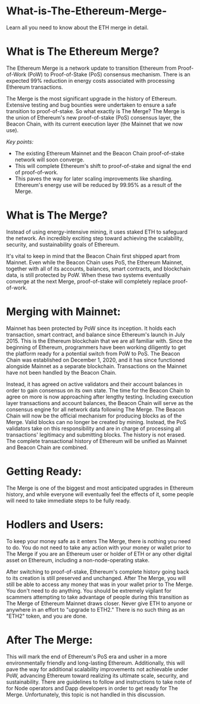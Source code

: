 # What-is-The-Ethereum-Merge-
Learn all you need to know about the ETH merge in detail. 

# What is The Ethereum Merge?
The Ethereum Merge is a network update to transition Ethereum from Proof-of-Work (PoW) to Proof-of-Stake (PoS) consensus mechanism. There is an expected 99% reduction in energy costs associated with processing Ethereum transactions.

The Merge is the most significant upgrade in the history of Ethereum. Extensive testing and bug bounties were undertaken to ensure a safe transition to proof-of-stake. So what exactly is The Merge? The Merge is the union of Ethereum's new proof-of-stake (PoS) consensus layer, the Beacon Chain, with its current execution layer (the Mainnet that we now use).

*Key points:* 

- The existing Ethereum Mainnet and the Beacon Chain proof-of-stake network will soon converge.
- This will complete Ethereum's shift to proof-of-stake and signal the end of proof-of-work. 
- This paves the way for later scaling improvements like sharding. Ethereum's energy use will be reduced by 99.95% as a result of the Merge.

# What is The Merge?

Instead of using energy-intensive mining, it uses staked ETH to safeguard the network. An incredibly exciting step toward achieving the scalability, security, and sustainability goals of Ethereum.

It's vital to keep in mind that the Beacon Chain first shipped apart from Mainnet. Even while the Beacon Chain uses PoS, the Ethereum Mainnet, together with all of its accounts, balances, smart contracts, and blockchain data, is still protected by PoW. When these two systems eventually converge at the next Merge, proof-of-stake will completely replace proof-of-work.

# Merging with Mainnet: 

Mainnet has been protected by PoW since its inception. It holds each transaction, smart contract, and balance since Ethereum's launch in July 2015. This is the Ethereum blockchain that we are all familiar with. Since the beginning of Ethereum, programmers have been working diligently to get the platform ready for a potential switch from PoW to PoS. The Beacon Chain was established on December 1, 2020, and it has since functioned alongside Mainnet as a separate blockchain. Transactions on the Mainnet have not been handled by the Beacon Chain.

Instead, it has agreed on active validators and their account balances in order to gain consensus on its own state. The time for the Beacon Chain to agree on more is now approaching after lengthy testing. Including execution layer transactions and account balances, the Beacon Chain will serve as the consensus engine for all network data following The Merge. The Beacon Chain will now be the official mechanism for producing blocks as of the Merge. Valid blocks can no longer be created by mining. Instead, the PoS validators take on this responsibility and are in charge of processing all transactions' legitimacy and submitting blocks. The history is not erased. The complete transactional history of Ethereum will be unified as Mainnet and Beacon Chain are combined.

# Getting Ready:
The Merge is one of the biggest and most anticipated upgrades in Ethereum history, and while everyone will eventually feel the effects of it, some people will need to take immediate steps to be fully ready.

# Hodlers and Users:
To keep your money safe as it enters The Merge, there is nothing you need to do. You do not need to take any action with your money or wallet prior to The Merge if you are an Ethereum user or holder of ETH or any other digital asset on Ethereum, including a non-node-operating stake.

After switching to proof-of-stake, Ethereum's complete history going back to its creation is still preserved and unchanged. After The Merge, you will still be able to access any money that was in your wallet prior to The Merge. You don't need to do anything. You should be extremely vigilant for scammers attempting to take advantage of people during this transition as The Merge of Ethereum Mainnet draws closer. Never give ETH to anyone or anywhere in an effort to "upgrade to ETH2." There is no such thing as an "ETH2" token, and you are done.

# After The Merge:
This will mark the end of Ethereum's PoS era and usher in a more environmentally friendly and long-lasting Ethereum. Additionally, this will pave the way for additional scalability improvements not achievable under PoW, advancing Ethereum toward realizing its ultimate scale, security, and sustainability. There are guidelines to follow and instructions to take note of for Node operators and Dapp developers in order to get ready for The Merge. Unfortunately, this topic is not handled in this discussion.
